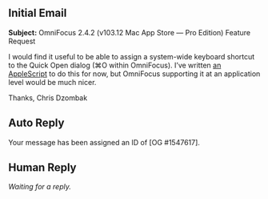 ## Initial Email

**Subject:** OmniFocus 2.4.2 (v103.12 Mac App Store — Pro Edition) Feature Request

I would find it useful to be able to assign a system-wide keyboard shortcut to the Quick Open dialog (⌘O within OmniFocus). I’ve written [an AppleScript][1] to do this for now, but OmniFocus supporting it at an application level would be much nicer.

[1]: https://github.com/cdzombak/osx-services/tree/master/OmniFocus%20Quick%20Open.workflow/Contents

Thanks,
Chris Dzombak

## Auto Reply

Your message has been assigned an ID of [OG #1547617].

## Human Reply

_Waiting for a reply._
